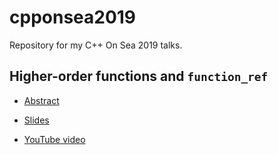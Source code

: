 # cpponsea2019

Repository for my C++ On Sea 2019 talks.

## Higher-order functions and `function_ref`

* [Abstract](https://cpponsea.uk/sessions/higher-order-functions-and-function_ref.html)

* [Slides](https://github.com/SuperV1234/cpponsea2019/blob/master/slides.pdf)

* [YouTube video](https://www.youtube.com/watch?v=TxhOTj_ynUM)

